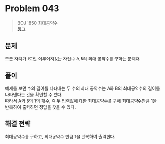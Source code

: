 # Problem 043

> BOJ 1850 최대공약수
> <br/>
> [링크](https://www.acmicpc.net/problem/1850)

## 문제

모든 자리가 1로만 이루어져있는 자연수 A,B의 최대 공약수를 구하는 문제다.

## 풀이

예제를 보면 수의 길이를 나타내는 두 수의 최대 공약수는 A와 B의 최대공약수의 길이를 나타낸다는 것을 확인할 수 있다.
<br/>
따라서 A와 B의 1의 개수, 즉 두 입력값에 대한 최대공약수를 구해 최대공약수만큼 1을 반복하여 출력하면 정답을 찾을 수 있다.

## 해결 전략

최대공약수를 구하고, 최대공약수 만큼 1을 반복하여 출력한다.